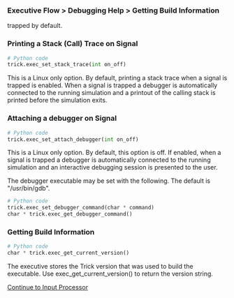 ### Executive Flow > Debugging Help > Getting Build Information

 trapped by default.

### Printing a Stack (Call) Trace on Signal

```python
# Python code
trick.exec_set_stack_trace(int on_off)
```

This is a Linux only option.  By default, printing a stack trace when a signal is trapped is enabled.  When a signal is trapped a debugger is automatically connected to the running simulation and a printout of the calling stack is printed before the simulation exits.

### Attaching a debugger on Signal

```python
# Python code
trick.exec_set_attach_debugger(int on_off)
```

This is a Linux only option.  By default, this option is off.  If enabled, when a signal is trapped a debugger is automatically connected to the running simulation and an interactive debugging session is presented to the user.

The debugger executable may be set with the following.  The default is "/usr/bin/gdb".

```python
# Python code
trick.exec_set_debugger_command(char * command)
char * trick.exec_get_debugger_command()
```

### Getting Build Information

```python
# Python code
char * trick.exec_get_current_version()
```

The executive stores the Trick version that was used to build the executable.  Use exec_get_current_version() to return the version string.

[Continue to Input Processor](Input-Processor)
